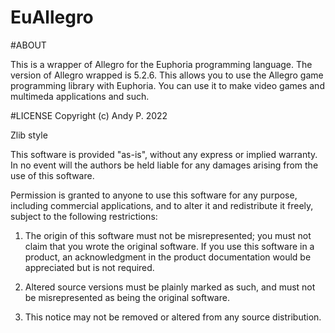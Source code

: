 # EuAllegro

#ABOUT

This is a wrapper of Allegro for the Euphoria programming language. The version of Allegro wrapped is 5.2.6. This allows you to use the Allegro game programming
library with Euphoria. You can use it to make video games and multimeda applications and such. 

#LICENSE
Copyright (c) Andy P. 2022

Zlib style

This software is provided "as-is", without any express or implied warranty. In no event will the authors be held liable for any damages arising from the use of this software.

Permission is granted to anyone to use this software for any purpose, including commercial applications, and to alter it and redistribute it freely, subject to the following restrictions:

1. The origin of this software must not be misrepresented; you must not claim that you wrote the original software. If you use this software in a product, an acknowledgment in the product documentation would be appreciated but is not required.

2. Altered source versions must be plainly marked as such, and must not be misrepresented as being the original software.

3. This notice may not be removed or altered from any source distribution.
